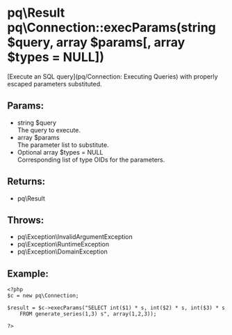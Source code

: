 # pq\Result pq\Connection::execParams(string $query, array $params[, array $types = NULL])

[Execute an SQL query](pq/Connection: Executing Queries) with properly escaped parameters substituted.

## Params:

* string $query  
  The query to execute.
* array $params  
  The parameter list to substitute.
* Optional array $types = NULL  
  Corresponding list of type OIDs for the parameters.

## Returns:

* pq\Result

## Throws:

* pq\Exception\InvalidArgumentException
* pq\Exception\RuntimeException
* pq\Exception\DomainException

## Example:

	<?php
	$c = new pq\Connection;
	
	$result = $c->execParams("SELECT int($1) * s, int($2) * s, int($3) * s 
		FROM generate_series(1,3) s", array(1,2,3));
	
	?>
